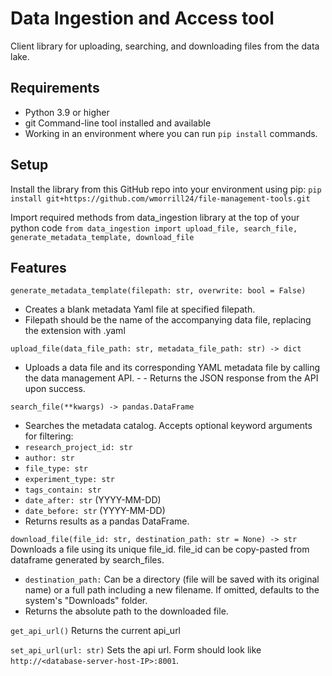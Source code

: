 # Data Ingestion and Access tool
Client library for uploading, searching, and downloading files from the data lake. 

## Requirements
- Python 3.9 or higher
- git Command-line tool installed and available
- Working in an environment where you can run `pip install` commands.

## Setup
Install the library from this GitHub repo into your environment using pip:
`pip install git+https://github.com/wmorrill24/file-management-tools.git`

Import required methods from data_ingestion library at the top of your python code
`from data_ingestion import upload_file, search_file, generate_metadata_template, download_file`


## Features
`generate_metadata_template(filepath: str, overwrite: bool = False)`
- Creates a blank metadata Yaml file at specified filepath.
- Filepath should be the name of the accompanying data file, replacing the extension with .yaml

`upload_file(data_file_path: str, metadata_file_path: str) -> dict`
- Uploads a data file and its corresponding YAML metadata file by calling the data management API. - - Returns the JSON response from the API upon success.

`search_file(**kwargs) -> pandas.DataFrame`
- Searches the metadata catalog. Accepts optional keyword arguments for filtering:
- `research_project_id: str`
- `author: str`
- `file_type: str`
- `experiment_type: str`
- `tags_contain: str`
- `date_after: str` (YYYY-MM-DD)
- `date_before: str` (YYYY-MM-DD) 
- Returns results as a pandas DataFrame.

`download_file(file_id: str, destination_path: str = None) -> str`
Downloads a file using its unique file_id. file_id can be copy-pasted from dataframe generated by search_files. 
- `destination_path:` Can be a directory (file will be saved with its original name) or a full path including a new filename. If omitted, defaults to the system's "Downloads" folder.
- Returns the absolute path to the downloaded file.

`get_api_url()`
Returns the current api_url

`set_api_url(url: str)`
Sets the api url. Form should look like `http://<database-server-host-IP>:8001`.

